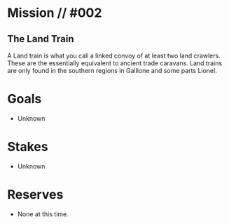 # Mission // #002
## The Land Train
A Land train is what you call a linked convoy of at least two land crawlers. These are the essentially equivalent to ancient trade caravans. Land trains are only found in the southern regions in Gallione and some parts Lionel. 


# Goals
- Unknown

# Stakes
- Unknown

# Reserves
- None at this time.